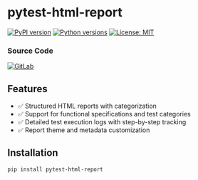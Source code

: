 # pytest-html-report

[![PyPI version](https://badge.fury.io/py/pytest-html-report.svg)](https://badge.fury.io/py/pytest-html-report)
[![Python versions](https://img.shields.io/pypi/pyversions/pytest-html-report.svg)](https://pypi.org/project/pytest-html-report/)
[![License: MIT](https://img.shields.io/badge/License-MIT-yellow.svg)](https://opensource.org/licenses/MIT)

### Source Code
[![GitLab](https://img.shields.io/badge/GitLab-Project-blue.svg)](https://gitlab.com/fabdullah230/pytest-html-report)


## Features

- ✅ Structured HTML reports with categorization
- ✅ Support for functional specifications and test categories
- ✅ Detailed test execution logs with step-by-step tracking
- ✅ Report theme and metadata customization  

## Installation

```bash
pip install pytest-html-report